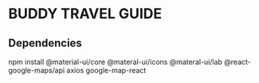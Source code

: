 # BUDDY TRAVEL GUIDE



## Dependencies
npm install @material-ui/core @materal-ui/icons @materal-ui/lab @react-google-maps/api axios google-map-react



